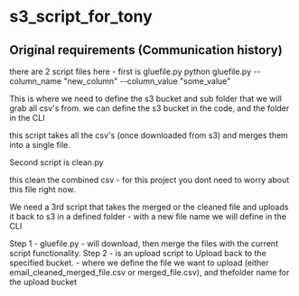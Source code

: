 # s3_script_for_tony

## Original requirements (Communication history)
there are 2 script files here - first is gluefile.py
python gluefile.py --column_name "new_column" --column_value "some_value"

This is where we need to define the s3 bucket and sub folder that we will grab all csv's from. we can define the s3 bucket in the code, and the folder in the CLI

this script takes all the csv's (once downloaded from s3) and merges them into a single file.

Second script is clean.py


this clean the combined csv - for this project you dont need to worry about this file right now.

We need a 3rd script that takes the merged or the cleaned file and uploads it back to s3 in a defined folder - with a new file name we will define in the CLI

Step 1 - gluefile.py - will download, then merge the files with the current script functionality.
Step 2 - is an upload script to Upload back to the specified bucket. - where we define the file we want to upload (either email_cleaned_merged_file.csv or merged_file.csv), and thefolder name for the upload bucket

